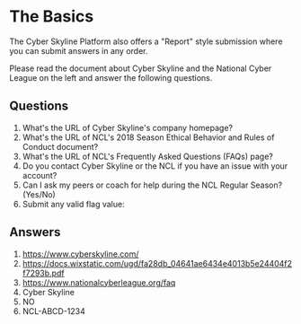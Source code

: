 # The Basics
The Cyber Skyline Platform also offers a "Report" style submission where you can submit answers in any order.

Please read the document about Cyber Skyline and the National Cyber League on the left and answer the following questions.

## Questions
1. What's the URL of Cyber Skyline's company homepage?	
2. What's the URL of NCL's 2018 Season Ethical Behavior and Rules of Conduct document?	
3. What's the URL of NCL's Frequently Asked Questions (FAQs) page?	
4. Do you contact Cyber Skyline or the NCL if you have an issue with your account?	
5. Can I ask my peers or coach for help during the NCL Regular Season? (Yes/No)	
6. Submit any valid flag value:	

## Answers
1. https://www.cyberskyline.com/
2. https://docs.wixstatic.com/ugd/fa28db_04641ae6434e4013b5e24404f2f7293b.pdf
3. https://www.nationalcyberleague.org/faq
4. Cyber Skyline
5. NO
6. NCL-ABCD-1234



